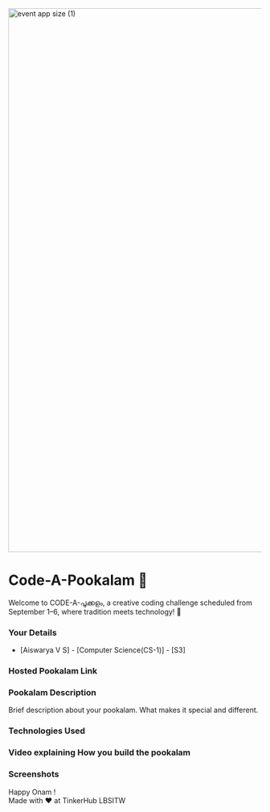 <img width="1920" height="1080" alt="event app size (1)" src="https://github.com/user-attachments/assets/9c18c1de-1249-41ca-9561-1bc003606551" />

# Code-A-Pookalam 🌸
Welcome to CODE-A-പൂക്കളം, a creative coding challenge scheduled from September 1–6, where tradition meets technology! 🌼


### Your Details
- [Aiswarya V S] - [Computer Science(CS-1)] - [S3]



### Hosted Pookalam Link



### Pookalam Description
Brief description about your pookalam. What makes it special and different.



### Technologies Used 


### Video explaining How you build the pookalam



### Screenshots



Happy Onam ! <br>
Made with ❤️ at TinkerHub LBSITW

